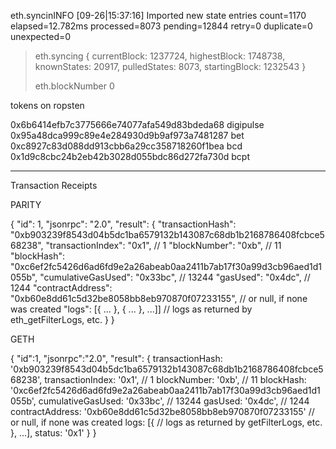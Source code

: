 


eth.syncinINFO [09-26|15:37:16] Imported new state entries               count=1170 elapsed=12.782ms  processed=8073 pending=12844 retry=0 duplicate=0 unexpected=0
> eth.syncing
{
  currentBlock: 1237724,
  highestBlock: 1748738,
  knownStates: 20917,
  pulledStates: 8073,
  startingBlock: 1232543
}
> 
> eth.blockNumber
0
> 

tokens on ropsten

0x6b6414efb7c3775666e74077afa549d83bdeda68   digipulse
0x95a48dca999c89e4e284930d9b9af973a7481287   bet
0xc8927c83d088dd913cbb6a29cc358718260f1bea   bcd
0x1d9c8cbc24b2eb42b3028d055bdc86d272fa730d   bcpt

-----

Transaction Receipts

PARITY

{
  "id": 1,
  "jsonrpc": "2.0",
  "result": {
    "transactionHash": "0xb903239f8543d04b5dc1ba6579132b143087c68db1b2168786408fcbce568238",
    "transactionIndex": "0x1", // 1
    "blockNumber": "0xb", // 11
    "blockHash": "0xc6ef2fc5426d6ad6fd9e2a26abeab0aa2411b7ab17f30a99d3cb96aed1d1055b",
    "cumulativeGasUsed": "0x33bc", // 13244
    "gasUsed": "0x4dc", // 1244
    "contractAddress": "0xb60e8dd61c5d32be8058bb8eb970870f07233155", // or null, if none was created
    "logs": [{ ... }, { ... }, ...]] // logs as returned by eth_getFilterLogs, etc.
  }
}

GETH

{
"id":1,
"jsonrpc":"2.0",
"result": {
     transactionHash: '0xb903239f8543d04b5dc1ba6579132b143087c68db1b2168786408fcbce568238',
     transactionIndex:  '0x1', // 1
     blockNumber: '0xb', // 11
     blockHash: '0xc6ef2fc5426d6ad6fd9e2a26abeab0aa2411b7ab17f30a99d3cb96aed1d1055b',
     cumulativeGasUsed: '0x33bc', // 13244
     gasUsed: '0x4dc', // 1244
     contractAddress: '0xb60e8dd61c5d32be8058bb8eb970870f07233155' // or null, if none was created
     logs: [{
         // logs as returned by getFilterLogs, etc.
     }, ...],
     status: '0x1'
  }
}